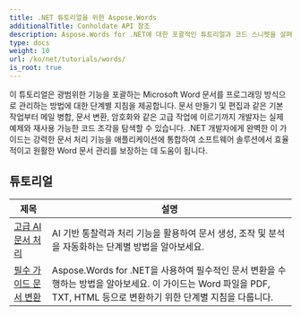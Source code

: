 ```yaml
---
title: .NET 튜토리얼을 위한 Aspose.Words
additionalTitle: Conholdate API 참조
description: Aspose.Words for .NET에 대한 포괄적인 튜토리얼과 코드 스니펫을 살펴보세요! 초보자 친화적인 기본 사항부터 고급 기능까지 단계별 지침을 제공합니다.
type: docs
weight: 10
url: /ko/net/tutorials/words/
is_root: true
---
```


이 튜토리얼은 광범위한 기능을 포괄하는 Microsoft Word 문서를 프로그래밍 방식으로 관리하는 방법에 대한 단계별 지침을 제공합니다. 문서 만들기 및 편집과 같은 기본 작업부터 메일 병합, 문서 변환, 암호화와 같은 고급 작업에 이르기까지 개발자는 실제 예제와 재사용 가능한 코드 조각을 탐색할 수 있습니다. .NET 개발자에게 완벽한 이 가이드는 강력한 문서 처리 기능을 애플리케이션에 통합하여 소프트웨어 솔루션에서 효율적이고 원활한 Word 문서 관리를 보장하는 데 도움이 됩니다.

## 튜토리얼
| 제목 | 설명 |
| --- | --- | 
| [고급 AI 문서 처리](./advanced-ai-document-processing/) | AI 기반 통찰력과 처리 기능을 활용하여 문서 생성, 조작 및 분석을 자동화하는 단계별 방법을 알아보세요. |
| [필수 가이드 문서 변환](./essential-guide-document-conversions/) | Aspose.Words for .NET을 사용하여 필수적인 문서 변환을 수행하는 방법을 알아보세요. 이 가이드는 Word 파일을 PDF, TXT, HTML 등으로 변환하기 위한 단계별 지침을 다룹니다. | 